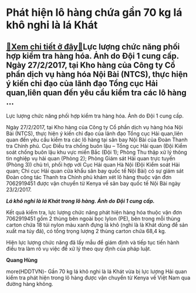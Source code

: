 Phát hiện lô hàng chứa gần 70 kg lá khô nghi là lá Khát
=======================================================

[:gift:Xem chi tiết ở đây:gift:](https://hddtvn.com/phat-hien-lo-hang-chua-gan-70-kg-la-kho-nghi-la-la-khat/)Lực lượng chức năng phối hợp kiểm tra hàng hóa. Ảnh do Đội 1 cung cấp. Ngày 27/2/2017, tại Kho hàng của Công ty Cổ phần dịch vụ hàng hóa Nội Bài (NTCS), thực hiện ý kiến chỉ đạo của lãnh đạo Tổng cục Hải quan,liên quan đến yêu cầu kiểm tra các lô hàng …
-------------------------------------------------------------------------------------------------------------------------------------------------------------------------------------------------------------------------------------------------------------







 






 Lực lượng chức năng phối hợp kiểm tra hàng hóa. Ảnh do Đội 1 cung cấp. 


Ngày 27/2/2017, tại Kho hàng của Công ty Cổ phần dịch vụ hàng hóa Nội Bài (NTCS), thực hiện ý kiến chỉ đạo của lãnh đạo Tổng cục Hải quan,liên quan đến yêu cầu kiểm tra các lô hàng tại sân bay Nội Bài của Đoàn Thanh tra Chính phủ. Cục Điều tra chống buôn lậu – Tổng cục Hải quan (Đội Kiểm soát chống buôn lậu khu vực miền Bắc (Đội 1); Phòng Thu thập xử lý thông tin nghiệp vụ hải quan (Phòng 2); Phòng Giám sát Hải quan trực tuyến (Phòng 3)) chủ trì, phối hợp với Cục Hải quan Hà Nội (Đội Kiểm soát Hải quan; Chi cục Hải quan cửa khẩu sân bay quốc tế Nội Bài) có sự giám sát Đoàn công tác Thanh tra Chính phủ khám xét lô hàng thuộc vận đơn 7062919451 được vận chuyển từ Kenya về sân bay quốc tế Nội Bài ngày 23/2/2017.









 






***Lá khô nghi là lá Khát trong lô hàng. Ảnh do Đội 1 cung cấp.***



Kết quả kiểm tra, lực lượng chức năng phát hiện hàng hóa thuộc vận đơn 7062919451 gồm 2 thùng bên ngoài bọc lylon (PE), bên trong mỗi thùng carton chứa 18 túi nylon màu xanh đựng lá khô (nghi là là Khát dùng để sản xuất ma túy đá), có tổng trọng lượng 2 thùng carton chứa 68,4 kg.


Hiện lực lượng chức năng đã lấy mẫu để giám định và tiếp tục tiến hành điều tra làm rõ vụ việc để xử lý theo quy định của pháp luật.






**Quang Hùng**



more(HDDTVN)- Gần 70 kg lá khô nghi là lá Khát vừa bị lực lượng Hải quan kiểm tra phát hiện trong lô hàng được vận chuyển từ Kenya về Việt Nam qua đường hàng không.

